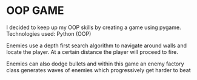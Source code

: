 # OOP GAME

I decided to keep up my OOP skills by creating a game using pygame.
Technologies used: Python (OOP) 

Enemies use a depth first search algorithm to navigate around walls and locate the player. At a certain distance the player will proceed to fire. 

Enemies can also dodge bullets and within this game an enemy factory class generates waves of enemies which progressively get harder to beat
